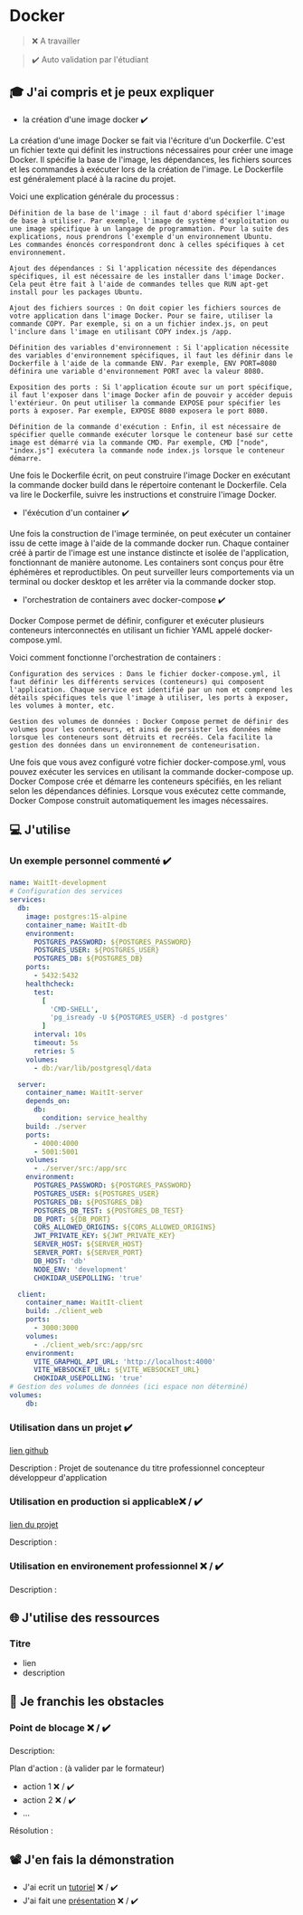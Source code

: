 # Docker

> ❌ A travailler

> ✔️ Auto validation par l'étudiant

## 🎓 J'ai compris et je peux expliquer

- la création d'une image docker ✔️

La création d'une image Docker se fait via l'écriture d'un Dockerfile. C'est un fichier texte qui définit les instructions nécessaires pour créer une image Docker. Il spécifie la base de l'image, les dépendances, les fichiers sources et les commandes à exécuter lors de la création de l'image. Le Dockerfile est généralement placé à la racine du projet. 

Voici une explication générale du processus :

    Définition de la base de l'image : il faut d'abord spécifier l'image de base à utiliser. Par exemple, l'image de système d'exploitation ou une image spécifique à un langage de programmation. Pour la suite des explications, nous prendrons l'exemple d'un environnement Ubuntu.
    Les commandes énoncés correspondront donc à celles spécifiques à cet environnement.

    Ajout des dépendances : Si l'application nécessite des dépendances spécifiques, il est nécessaire de les installer dans l'image Docker. Cela peut être fait à l'aide de commandes telles que RUN apt-get install pour les packages Ubuntu.

    Ajout des fichiers sources : On doit copier les fichiers sources de votre application dans l'image Docker. Pour se faire, utiliser la commande COPY. Par exemple, si on a un fichier index.js, on peut l'inclure dans l'image en utilisant COPY index.js /app.

    Définition des variables d'environnement : Si l'application nécessite des variables d'environnement spécifiques, il faut les définir dans le Dockerfile à l'aide de la commande ENV. Par exemple, ENV PORT=8080 définira une variable d'environnement PORT avec la valeur 8080.

    Exposition des ports : Si l'application écoute sur un port spécifique, il faut l'exposer dans l'image Docker afin de pouvoir y accéder depuis l'extérieur. On peut utiliser la commande EXPOSE pour spécifier les ports à exposer. Par exemple, EXPOSE 8080 exposera le port 8080.

    Définition de la commande d'exécution : Enfin, il est nécessaire de spécifier quelle commande exécuter lorsque le conteneur basé sur cette image est démarré via la commande CMD. Par exemple, CMD ["node", "index.js"] exécutera la commande node index.js lorsque le conteneur démarre.

Une fois le Dockerfile écrit, on peut construire l'image Docker en exécutant la commande docker build dans le répertoire contenant le Dockerfile. Cela va lire le Dockerfile, suivre les instructions et construire l'image Docker. 

- l'éxécution d'un container ✔️

Une fois la construction de l'image terminée, on peut exécuter un container issu de cette image à l'aide de la commande docker run. Chaque container créé à partir de l'image est une instance distincte et isolée de l'application, fonctionnant de manière autonome. Les containers sont conçus pour être éphémères et reproductibles. On peut surveiller leurs comportements via un terminal ou docker desktop et les arrêter via la commande docker stop.


- l'orchestration de containers avec docker-compose ✔️

Docker Compose permet de définir, configurer et exécuter plusieurs conteneurs interconnectés en utilisant un fichier YAML appelé docker-compose.yml.

Voici comment fonctionne l'orchestration de containers :

    Configuration des services : Dans le fichier docker-compose.yml, il faut définir les différents services (conteneurs) qui composent l'application. Chaque service est identifié par un nom et comprend les détails spécifiques tels que l'image à utiliser, les ports à exposer, les volumes à monter, etc.

    Gestion des volumes de données : Docker Compose permet de définir des volumes pour les conteneurs, et ainsi de persister les données même lorsque les conteneurs sont détruits et recréés. Cela facilite la gestion des données dans un environnement de conteneurisation.

Une fois que vous avez configuré votre fichier docker-compose.yml, vous pouvez exécuter les services en utilisant la commande docker-compose up. Docker Compose crée et démarre les conteneurs spécifiés, en les reliant selon les dépendances définies.
Lorsque vous exécutez cette commande, Docker Compose construit automatiquement les images nécessaires.


## 💻 J'utilise

### Un exemple personnel commenté ✔️

```yaml
name: WaitIt-development
# Configuration des services
services:
  db:
    image: postgres:15-alpine
    container_name: WaitIt-db
    environment:
      POSTGRES_PASSWORD: ${POSTGRES_PASSWORD}
      POSTGRES_USER: ${POSTGRES_USER}
      POSTGRES_DB: ${POSTGRES_DB}
    ports:
      - 5432:5432
    healthcheck:
      test:
        [
          'CMD-SHELL',
          'pg_isready -U ${POSTGRES_USER} -d postgres'
        ]
      interval: 10s
      timeout: 5s
      retries: 5
    volumes:
      - db:/var/lib/postgresql/data

  server:
    container_name: WaitIt-server
    depends_on:
      db:
        condition: service_healthy
    build: ./server
    ports:
      - 4000:4000
      - 5001:5001
    volumes:
      - ./server/src:/app/src
    environment:
      POSTGRES_PASSWORD: ${POSTGRES_PASSWORD}
      POSTGRES_USER: ${POSTGRES_USER}
      POSTGRES_DB: ${POSTGRES_DB}
      POSTGRES_DB_TEST: ${POSTGRES_DB_TEST}
      DB_PORT: ${DB_PORT}
      CORS_ALLOWED_ORIGINS: ${CORS_ALLOWED_ORIGINS}
      JWT_PRIVATE_KEY: ${JWT_PRIVATE_KEY}
      SERVER_HOST: ${SERVER_HOST}
      SERVER_PORT: ${SERVER_PORT}
      DB_HOST: 'db'
      NODE_ENV: 'development'
      CHOKIDAR_USEPOLLING: 'true'

  client:
    container_name: WaitIt-client
    build: ./client_web
    ports:
      - 3000:3000
    volumes:
      - ./client_web/src:/app/src
    environment:
      VITE_GRAPHQL_API_URL: 'http://localhost:4000'
      VITE_WEBSOCKET_URL: ${VITE_WEBSOCKET_URL}
      CHOKIDAR_USEPOLLING: 'true'
# Gestion des volumes de données (ici espace non déterminé)
volumes:
    db:
```

### Utilisation dans un projet ✔️

[lien github](https://github.com/WildCodeSchool/2209-wns-adleman-bordolamif)

Description : Projet de soutenance du titre professionnel concepteur développeur d'application

### Utilisation en production si applicable❌ / ✔️

[lien du projet](...)

Description :

### Utilisation en environement professionnel ❌ / ✔️

Description :

## 🌐 J'utilise des ressources

### Titre

- lien
- description

## 🚧 Je franchis les obstacles

### Point de blocage ❌ / ✔️

Description:

Plan d'action : (à valider par le formateur)

- action 1 ❌ / ✔️
- action 2 ❌ / ✔️
- ...

Résolution :

## 📽️ J'en fais la démonstration

- J'ai ecrit un [tutoriel](...) ❌ / ✔️
- J'ai fait une [présentation](...) ❌ / ✔️
